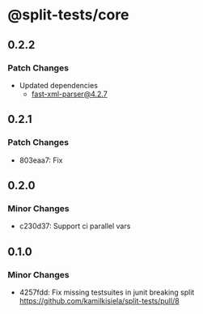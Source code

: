 # @split-tests/core

## 0.2.2

### Patch Changes

- Updated dependencies
  - fast-xml-parser@4.2.7

## 0.2.1

### Patch Changes

- 803eaa7: Fix

## 0.2.0

### Minor Changes

- c230d37: Support ci parallel vars

## 0.1.0

### Minor Changes

- 4257fdd: Fix missing testsuites in junit breaking split https://github.com/kamilkisiela/split-tests/pull/8
